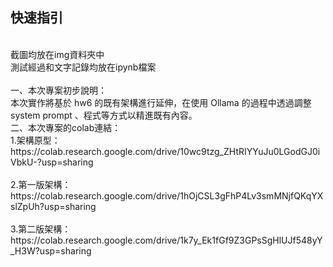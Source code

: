 ## 快速指引
<br>
截圖均放在img資料夾中
<br>
測試經過和文字記錄均放在ipynb檔案
<br>
<br>
一、本次專案初步說明：
<br>
本次實作將基於 hw6 的既有架構進行延伸，在使用 Ollama 的過程中透過調整 system prompt 、程式等方式以精進既有內容。
<br>
二、本次專案的colab連結：
<br>
1.架構原型：
<br>
https://colab.research.google.com/drive/10wc9tzg_ZHtRIYYuJu0LGodGJ0iVbkU-?usp=sharing
<br>
<br>
2.第一版架構：
<br>
https://colab.research.google.com/drive/1hOjCSL3gFhP4Lv3smMNjfQKqYXslZpUh?usp=sharing
<br>
<br>
3.第二版架構：
<br>
https://colab.research.google.com/drive/1k7y_Ek1fGf9Z3GPsSgHlUJf548yY_H3W?usp=sharing


